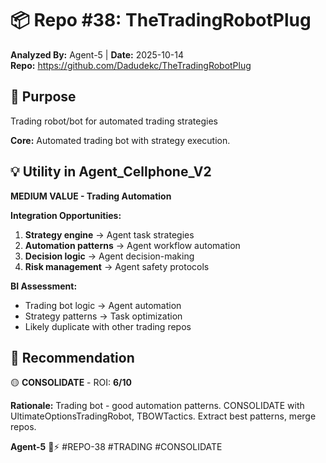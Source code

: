 # 📦 Repo #38: TheTradingRobotPlug

**Analyzed By:** Agent-5 | **Date:** 2025-10-14  
**Repo:** https://github.com/Dadudekc/TheTradingRobotPlug

## 🎯 Purpose
Trading robot/bot for automated trading strategies

**Core:** Automated trading bot with strategy execution.

## 💡 Utility in Agent_Cellphone_V2
**MEDIUM VALUE - Trading Automation**

**Integration Opportunities:**
1. **Strategy engine** → Agent task strategies
2. **Automation patterns** → Agent workflow automation
3. **Decision logic** → Agent decision-making
4. **Risk management** → Agent safety protocols

**BI Assessment:**
- Trading bot logic → Agent automation
- Strategy patterns → Task optimization
- Likely duplicate with other trading repos

## 🎯 Recommendation
🟡 **CONSOLIDATE** - ROI: **6/10**

**Rationale:** Trading bot - good automation patterns. CONSOLIDATE with UltimateOptionsTradingRobot, TBOWTactics. Extract best patterns, merge repos.

**Agent-5** 🐝⚡ #REPO-38 #TRADING #CONSOLIDATE

